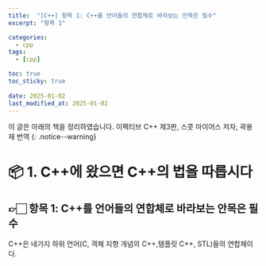 ```yaml
---
title:  "[C++] 항목 1: C++를 언어들의 연합체로 바라보는 안목은 필수"
excerpt: "항목 1"

categories:
  - cpp
tags:
  - [cpp]

toc: true
toc_sticky: true
 
date: 2025-01-02
last_modified_at: 2025-01-02
---
```

이 글은 아래의 책을 정리하였습니다.
이펙티브 C++ 제3판, 스콧 마이어스 저자, 곽용재 번역
{: .notice--warning}

# 📦 1. C++에 왔으면 C++의 법을 따릅시다
## 👉🏻 항목 1: C++를 언어들의 연합체로 바라보는 안목은 필수

C++은 네가지 하위 언어(C, 객체 지향 개념의 C++,템플릿 C++, STL)들의 연합체이다.